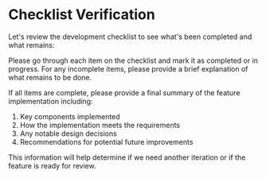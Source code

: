 # Checklist Verification

Let's review the development checklist to see what's been completed and what remains:

Please go through each item on the checklist and mark it as completed or in progress. For any incomplete items, please provide a brief explanation of what remains to be done.

If all items are complete, please provide a final summary of the feature implementation including:

1. Key components implemented
2. How the implementation meets the requirements
3. Any notable design decisions
4. Recommendations for potential future improvements

This information will help determine if we need another iteration or if the feature is ready for review.